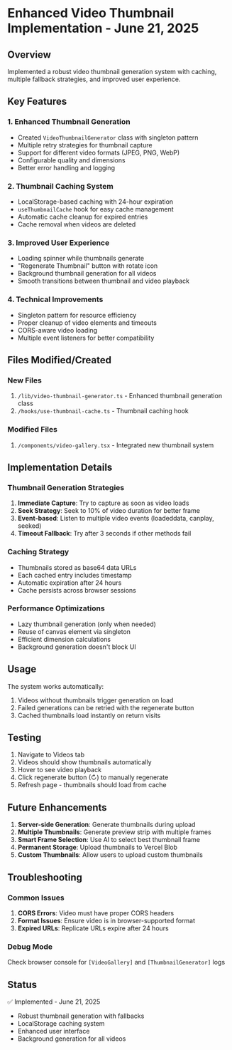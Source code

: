 # Enhanced Video Thumbnail Implementation - June 21, 2025

## Overview
Implemented a robust video thumbnail generation system with caching, multiple fallback strategies, and improved user experience.

## Key Features

### 1. Enhanced Thumbnail Generation
- Created `VideoThumbnailGenerator` class with singleton pattern
- Multiple retry strategies for thumbnail capture
- Support for different video formats (JPEG, PNG, WebP)
- Configurable quality and dimensions
- Better error handling and logging

### 2. Thumbnail Caching System
- LocalStorage-based caching with 24-hour expiration
- `useThumbnailCache` hook for easy cache management
- Automatic cache cleanup for expired entries
- Cache removal when videos are deleted

### 3. Improved User Experience
- Loading spinner while thumbnails generate
- "Regenerate Thumbnail" button with rotate icon
- Background thumbnail generation for all videos
- Smooth transitions between thumbnail and video playback

### 4. Technical Improvements
- Singleton pattern for resource efficiency
- Proper cleanup of video elements and timeouts
- CORS-aware video loading
- Multiple event listeners for better compatibility

## Files Modified/Created

### New Files
1. `/lib/video-thumbnail-generator.ts` - Enhanced thumbnail generation class
2. `/hooks/use-thumbnail-cache.ts` - Thumbnail caching hook

### Modified Files
1. `/components/video-gallery.tsx` - Integrated new thumbnail system

## Implementation Details

### Thumbnail Generation Strategies
1. **Immediate Capture**: Try to capture as soon as video loads
2. **Seek Strategy**: Seek to 10% of video duration for better frame
3. **Event-based**: Listen to multiple video events (loadeddata, canplay, seeked)
4. **Timeout Fallback**: Try after 3 seconds if other methods fail

### Caching Strategy
- Thumbnails stored as base64 data URLs
- Each cached entry includes timestamp
- Automatic expiration after 24 hours
- Cache persists across browser sessions

### Performance Optimizations
- Lazy thumbnail generation (only when needed)
- Reuse of canvas element via singleton
- Efficient dimension calculations
- Background generation doesn't block UI

## Usage

The system works automatically:
1. Videos without thumbnails trigger generation on load
2. Failed generations can be retried with the regenerate button
3. Cached thumbnails load instantly on return visits

## Testing

1. Navigate to Videos tab
2. Videos should show thumbnails automatically
3. Hover to see video playback
4. Click regenerate button (↻) to manually regenerate
5. Refresh page - thumbnails should load from cache

## Future Enhancements

1. **Server-side Generation**: Generate thumbnails during upload
2. **Multiple Thumbnails**: Generate preview strip with multiple frames
3. **Smart Frame Selection**: Use AI to select best thumbnail frame
4. **Permanent Storage**: Upload thumbnails to Vercel Blob
5. **Custom Thumbnails**: Allow users to upload custom thumbnails

## Troubleshooting

### Common Issues

1. **CORS Errors**: Video must have proper CORS headers
2. **Format Issues**: Ensure video is in browser-supported format
3. **Expired URLs**: Replicate URLs expire after 24 hours

### Debug Mode
Check browser console for `[VideoGallery]` and `[ThumbnailGenerator]` logs

## Status
✅ Implemented - June 21, 2025
- Robust thumbnail generation with fallbacks
- LocalStorage caching system
- Enhanced user interface
- Background generation for all videos